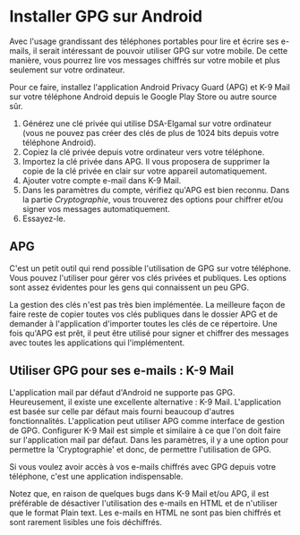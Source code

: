 Installer GPG sur Android
=========================

Avec l'usage grandissant des téléphones portables pour lire et écrire ses e-mails, il serait intéressant de pouvoir utiliser GPG sur votre mobile. De cette manière, vous pourrez lire vos messages chiffrés sur votre mobile et plus seulement sur votre ordinateur.

Pour ce faire, installez l'application Android Privacy Guard (APG) et K-9 Mail sur votre téléphone Android depuis le Google Play Store ou autre source sûr.

 1. Générez une clé privée qui utilise DSA-Elgamal sur votre ordinateur (vous ne pouvez pas créer des clés de plus de 1024 bits depuis votre téléphone Android).
 2. Copiez la clé privée depuis votre ordinateur vers votre téléphone.
 3. Importez la clé privée dans APG. Il vous proposera de supprimer la copie de la clé privée en clair sur votre appareil automatiquement.
 4. Ajouter votre compte e-mail dans K-9 Mail.
 5. Dans les paramètres du compte, vérifiez qu'APG est bien reconnu. Dans la partie *Cryptographie*, vous trouverez des options pour chiffrer et/ou signer vos messages automatiquement.
 6. Essayez-le.

APG
---

C'est un petit outil qui rend possible l'utilisation de GPG sur votre téléphone. Vous pouvez l'utiliser pour gérer vos clés privées et publiques. Les options sont assez évidentes pour les gens qui connaissent un peu GPG.

La gestion des clés n'est pas très bien implémentée. La meilleure façon de faire reste de copier toutes vos clés publiques dans le dossier APG et de demander à l'application d'importer toutes les clés de ce répertoire. Une fois qu'APG est prêt, il peut être utilisé pour signer et chiffrer des messages avec toutes les applications qui l'implémentent.

Utiliser GPG pour ses e-mails : K-9 Mail
----------------------------------------

L'application mail par défaut d'Android ne supporte pas GPG. Heureusement, il existe une excellente alternative : K-9 Mail. L'application est basée sur celle par défaut mais fourni beaucoup d'autres fonctionnalités. L'application peut utiliser APG comme interface de gestion de GPG. Configurer K-9 Mail est simple et similaire à ce que l'on doit faire sur l'application mail par défaut. Dans les paramètres, il y a une option pour permettre la 'Cryptographie' et donc, de permettre l'utilisation de GPG.

Si vous voulez avoir accès à vos e-mails chiffrés avec GPG depuis votre téléphone, c'est une application indispensable.

Notez que, en raison de quelques bugs dans K-9 Mail et/ou APG, il est préférable de désactiver l'utilisation des e-mails en HTML et de n'utiliser que le format Plain text. Les e-mails en HTML ne sont pas bien chiffrés et sont rarement lisibles une fois déchiffrés.
